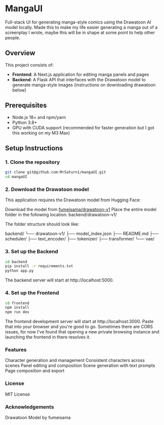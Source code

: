 # MangaUI

Full-stack UI for generating manga-style comics using the Drawatoon AI model locally.
Made this to make my life easier generating a manga out of a screenplay I wrote, maybe this will be in shape at some point to help other people.

## Overview

This project consists of:
- **Frontend**: A Next.js application for editing manga panels and pages
- **Backend**: A Flask API that interfaces with the Drawatoon model to generate manga-style images (instructions on downloading drawatoon below)

## Prerequisites

- Node.js 18+ and npm/yarn
- Python 3.8+
- GPU with CUDA support (recommended for faster generation but I got this working on my M3 Max)

## Setup Instructions

### 1. Clone the repository

```bash
git clone git@github.com:MrSaturn1/mangaUI.git
cd mangaUI
```

### 2. Download the Drawatoon model
This application requires the Drawatoon model from Hugging Face:

Download the model from [fumeisama/drawatoon-v1](https://huggingface.co/fumeisama/drawatoon-v1)
Place the entire model folder in the following location: backend/drawatoon-v1/

The folder structure should look like:

backend/
└── drawatoon-v1/
    ├── model_index.json
    ├── README.md
    ├── scheduler/
    ├── text_encoder/
    ├── tokenizer/
    ├── transformer/
    └── vae/

### 3. Set up the Backend

```bash
cd backend
pip install -r requirements.txt
python app.py
```

The backend server will start at http://localhost:5000.

### 4. Set up the Frontend

```bash
cd frontend
npm install
npm run dev
```

The frontend development server will start at http://localhost:3000. Paste that into your browser and you're good to go.
Sometimes there are CORS issues, for now I've found that opening a new private browsing instance and launching the frontend in there resolves it.

### Features

Character generation and management
Consistent characters across scenes
Panel editing and composition
Scene generation with text prompts
Page composition and export

### License

MIT License

### Acknowledgements

Drawatoon Model by fumeisama
